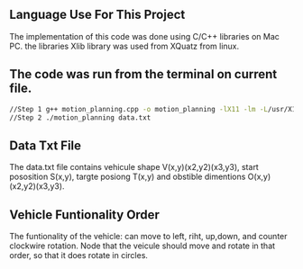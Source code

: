 ## Language Use For This Project
The implementation of this code was done using C/C++ libraries on Mac PC.
the libraries Xlib library was used from XQuatz from linux.
## The code was run from the terminal on current file.
```bash
//Step 1 g++ motion_planning.cpp -o motion_planning -lX11 -lm -L/usr/X11R6/lib
//Step 2 ./motion_planning data.txt
```
## Data Txt File
The data.txt file contains vehicule shape 
V(x,y)(x2,y2)(x3,y3),
start pososition S(x,y),
targte posiong T(x,y) 
and obstible dimentions O(x,y)(x2,y2)(x3,y3).
## Vehicle Funtionality Order
The funtionality of the vehicle: can move to left, riht, up,down, and counter clockwire rotation.
Node that the veicule should move and rotate in that order, so that it does rotate in circles.
